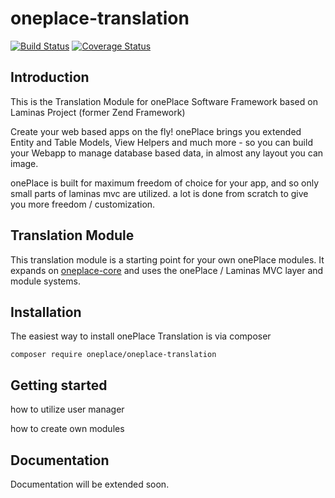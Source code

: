 # oneplace-translation

[![Build Status](https://travis-ci.com/OnePlc/PLC_X_Translation.svg?branch=master)](https://travis-ci.com/OnePlc/PLC_X_Translation)
[![Coverage Status](https://coveralls.io/repos/github/OnePlc/PLC_X_Translation/badge.svg?branch=master)](https://coveralls.io/github/OnePlc/PLC_X_Translation?branch=master)

## Introduction

This is the Translation Module for onePlace Software Framework based on Laminas Project (former Zend Framework)

Create your web based apps on the fly! onePlace brings you extended Entity and Table Models,
View Helpers and much more - so you can build your Webapp to manage database based data, 
in almost any layout you can image. 

onePlace is built for maximum freedom of choice for your app, and so only small
parts of laminas mvc are utilized. a lot is done from scratch to give you more freedom / customization.

## Translation Module

This translation module is a starting point for your own onePlace modules.
It expands on [oneplace-core](https://github.com/OnePlc/PLC_X_Core) and uses the onePlace / Laminas MVC layer and module systems.

## Installation

The easiest way to install onePlace Translation is via composer
```shell script
composer require oneplace/oneplace-translation
```

## Getting started

how to utilize user manager

how to create own modules

## Documentation

Documentation will be extended soon.